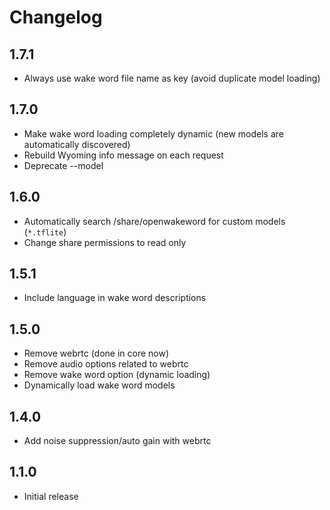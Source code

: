 # Changelog

## 1.7.1

- Always use wake word file name as key (avoid duplicate model loading)

## 1.7.0

- Make wake word loading completely dynamic (new models are automatically discovered)
- Rebuild Wyoming info message on each request
- Deprecate --model

## 1.6.0

- Automatically search /share/openwakeword for custom models (`*.tflite`)
- Change share permissions to read only

## 1.5.1

- Include language in wake word descriptions

## 1.5.0

- Remove webrtc (done in core now)
- Remove audio options related to webrtc
- Remove wake word option (dynamic loading)
- Dynamically load wake word models

## 1.4.0

- Add noise suppression/auto gain with webrtc

## 1.1.0

- Initial release
